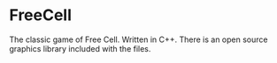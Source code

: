 # FreeCell

The classic game of Free Cell. Written in C++. 
There is an open source graphics library included with the files. 
